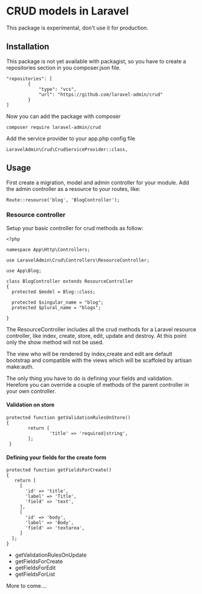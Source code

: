 # CRUD models in Laravel

This package is experimental, don't use it for production.

##  Installation

This package is not yet available with packagist, so you have to create a repositories section in you composer.json file.

```
"repositories": [
        {
            "type": "vcs",
            "url": "https://github.com/laravel-admin/crud"
        }
]
```

Now you can add the package with composer

```
composer require laravel-admin/crud
```

Add the service provider to your app.php config file

```
LaravelAdmin\Crud\CrudServiceProvider::class,
```

## Usage

First create a migration, model and admin controller for your module. Add the admin controller as a resource to your routes, like:

```
Route::resource('blog', 'BlogController');
```

### Resource controller

Setup your basic controller for crud methods as follow:

```
<?php

namespace App\Http\Controllers;

use LaravelAdmin\Crud\Controllers\ResourceController;

use App\Blog;

class BlogController extends ResourceController
{
  protected $model = Blog::class;
  
  protected $singular_name = "blog";
  protected $plural_name = "blogs";
  
}
```

The ResourceController includes all the crud methods for a Laravel resource controller, like index, create, store, edit, update and destroy. At this point only the show method will not be used.

The view who will be rendered by index,create and edit are default bootstrap and compatible with the views which will be scaffoled by artisan make:auth.

The only thing you have to do is defining your fields and validation. Herefore you can override a couple of methods of the parent controller in your own controller.

#### Validation on store

```
protected function getValidationRulesOnStore()
{
        return [
                'title' => 'required|string',
        ];
 }
 ```

#### Defining your fields for the create form

```
protected function getFieldsForCreate()
{
   return [
     [
       'id' => 'title',
       'label' => 'Title',
       'field' => 'text',
     ],
     [
       'id' => 'body',
       'label' => 'Body',
       'field' => 'textarea',
     ]
  ];
}
```
 
* getValidationRulesOnUpdate
* getFieldsForCreate
* getFieldsForEdit
* getFieldsForList

More to come....


